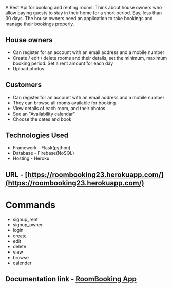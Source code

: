 A Rest Api for booking and renting rooms. Think about house owners who allow paying guests to stay in their home for a short period. Say,
less than 30 days.
The house owners need an application to take bookings and manage their bookings properly. 

## House owners

- Can register for an account with an email address and a mobile number
- Create / edit / delete rooms and their details, set the minimum, maximum booking
period. Set a rent amount for each day
- Upload photos

## Customers

- Can register for an account with an email address and a mobile number
- They can browse all rooms available for booking
- View details of each room, and their photos
- See an "Availability calendar"
- Choose the dates and book

## Technologies Used
- Framework - Flask(python)
- Database - Firebase(NoSQL)
- Hosting  - Heroku 
 
## URL - [https://roombooking23.herokuapp.com/](https://roombooking23.herokuapp.com/)
# Commands
- signup_rent
- signup_owner
- login
- create
- edit
- delete
- view
- browse
- calender

## Documentation link -  [RoomBooking App](https://documenter.getpostman.com/view/11033934/TVYNXa6H)
